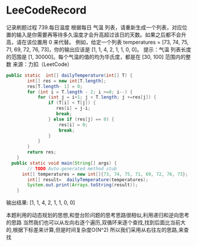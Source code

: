 # LeeCodeRecord
记录刷题过程
739.每日温度
根据每日 气温 列表，请重新生成一个列表，对应位置的输入是你需要再等待多久温度才会升高超过该日的天数。如果之后都不会升高，请在该位置用 0 来代替。
例如，给定一个列表 temperatures = [73, 74, 75, 71, 69, 72, 76, 73]，你的输出应该是 [1, 1, 4, 2, 1, 1, 0, 0]。
提示：气温 列表长度的范围是 [1, 30000]。每个气温的值的均为华氏度，都是在 [30, 100] 范围内的整数
来源：力扣（LeetCode）
```java
public static  int[] dailyTemperature(int[] T) {
		int[] res = new int[T.length];
		res[T.length- 1] = 0;
		for (int i = T.length - 2; i >=0; i--) {
			for (int j = i+1; j < T.length; j +=res[j]) {
				if (T[i] < T[j]) {
				   res[i] = j-i;
				   break;
				} else if (res[j] == 0) {
					res[i] = 0;
					break;
				}
			}
		}
		return res;
	}
  public static void main(String[] args) {
		// TODO Auto-generated method stub
	  int[]	temperatures = new int[]{73, 74, 75, 71, 69, 72, 76, 73};
		int[] result=  dailyTemperature(temperatures);
		System.out.print(Arrays.toString(result));
	}
```
输出结果:
[1, 1, 4, 2, 1, 1, 0, 0]

本题利用的动态规划的思想,和登台阶问题的思考思路很相似,利用递归和逆向思考的思路
当然我们也可以从左向右逐个遍历,双循环来逐个查找,找到后面比当前大的,根据下标差来计算,但是时间复杂度O(N^2)
所以我们采用从右往左的思路,来查找
